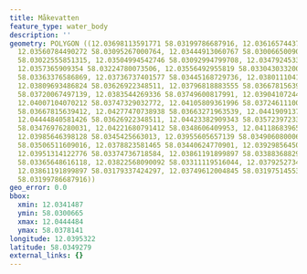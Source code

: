```yaml
---
title: Måkevatten
feature_type: water_body
description: ''
geometry: POLYGON ((12.03698113591771 58.03199786687916, 12.03616574437708 58.03163432360618,
  12.03560784490272 58.03095267000764, 12.03444913060767 58.03006650090334, 12.03414872319867
  58.03022555851315, 12.03504994542746 58.03092994799708, 12.03479245336209 58.03113444557095,
  12.0357365909354 58.03224780073506, 12.03556492955819 58.03304303320064, 12.03702405126224
  58.03363376586869, 12.03736737401577 58.03445168729736, 12.03801110417918 58.03540590531633,
  12.03809693486824 58.03626922348511, 12.03796818883555 58.03667815639412, 12.0383544269336
  58.03720067497139, 12.0383544269336 58.03749600817991, 12.03904107244065 58.0378140565998,
  12.04007104070212 58.03747329032772, 12.04105809361996 58.03724611100831, 12.0415730777507
  58.03667815639412, 12.04277470738938 58.03663271963539, 12.0441909137489 58.03690533932263,
  12.04444840581426 58.03626922348511, 12.04423382909343 58.03572397233039, 12.04290345342206
  58.03476976280031, 12.04221680791412 58.0348606409953, 12.04118683965265 58.03445168729736,
  12.03985646398128 58.0345425663013, 12.03955605657139 58.03490608000665, 12.03908398778518
  58.03506511609016, 12.0378823581465 58.03440624770901, 12.03929856450602 58.03438352789295,
  12.03951314122776 58.03374736718584, 12.03861191899897 58.03388368829017, 12.03771069677019
  58.03365648616118, 12.03822568090092 58.03311119516044, 12.03792527349103 58.03281582572937,
  12.03861191899897 58.03179337424297, 12.03749612004845 58.03197514553273, 12.03698113591771
  58.03199786687916))
geo_error: 0.0
bbox:
  xmin: 12.0341487
  ymin: 58.0300665
  xmax: 12.0444484
  ymax: 58.0378141
longitude: 12.0395322
latitude: 58.0349279
external_links: {}
---
```

